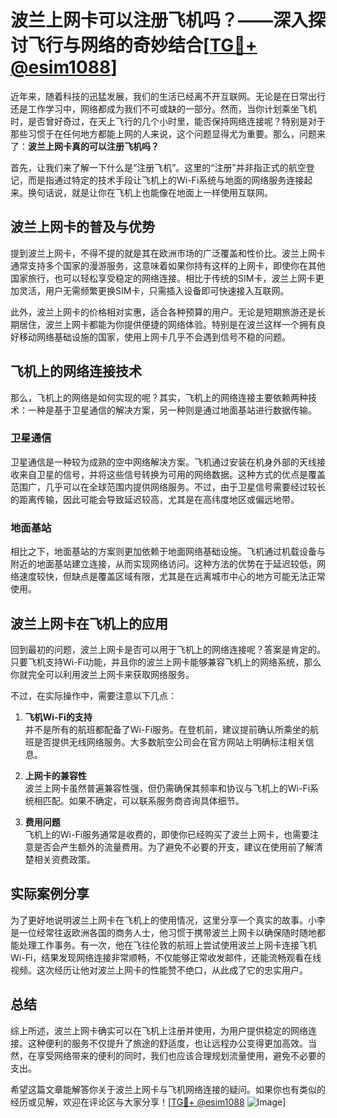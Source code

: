 # 波兰上网卡可以注册飞机吗？——深入探讨飞行与网络的奇妙结合[[TG💪+ @esim1088](https://t.me/s/esim1088)]

近年来，随着科技的迅猛发展，我们的生活已经离不开互联网。无论是在日常出行还是工作学习中，网络都成为我们不可或缺的一部分。然而，当你计划乘坐飞机时，是否曾好奇过，在天上飞行的几个小时里，能否保持网络连接呢？特别是对于那些习惯于在任何地方都能上网的人来说，这个问题显得尤为重要。那么，问题来了：**波兰上网卡真的可以注册飞机吗？**

首先，让我们来了解一下什么是“注册飞机”。这里的“注册”并非指正式的航空登记，而是指通过特定的技术手段让飞机上的Wi-Fi系统与地面的网络服务连接起来。换句话说，就是让你在飞机上也能像在地面上一样使用互联网。

## 波兰上网卡的普及与优势

提到波兰上网卡，不得不提的就是其在欧洲市场的广泛覆盖和性价比。波兰上网卡通常支持多个国家的漫游服务，这意味着如果你持有这样的上网卡，即使你在其他国家旅行，也可以轻松享受稳定的网络连接。相比于传统的SIM卡，波兰上网卡更加灵活，用户无需频繁更换SIM卡，只需插入设备即可快速接入互联网。

此外，波兰上网卡的价格相对实惠，适合各种预算的用户。无论是短期旅游还是长期居住，波兰上网卡都能为你提供便捷的网络体验。特别是在波兰这样一个拥有良好移动网络基础设施的国家，使用上网卡几乎不会遇到信号不稳的问题。

## 飞机上的网络连接技术

那么，飞机上的网络是如何实现的呢？其实，飞机上的网络连接主要依赖两种技术：一种是基于卫星通信的解决方案，另一种则是通过地面基站进行数据传输。

### 卫星通信

卫星通信是一种较为成熟的空中网络解决方案。飞机通过安装在机身外部的天线接收来自卫星的信号，并将这些信号转换为可用的网络数据。这种方式的优点是覆盖范围广，几乎可以在全球范围内提供网络服务。不过，由于卫星信号需要经过较长的距离传输，因此可能会导致延迟较高，尤其是在高纬度地区或偏远地带。

### 地面基站

相比之下，地面基站的方案则更加依赖于地面网络基础设施。飞机通过机载设备与附近的地面基站建立连接，从而实现网络访问。这种方法的优势在于延迟较低，网络速度较快，但缺点是覆盖区域有限，尤其是在远离城市中心的地方可能无法正常使用。

## 波兰上网卡在飞机上的应用

回到最初的问题，波兰上网卡是否可以用于飞机上的网络连接呢？答案是肯定的。只要飞机支持Wi-Fi功能，并且你的波兰上网卡能够兼容飞机上的网络系统，那么你就完全可以利用波兰上网卡来获取网络服务。

不过，在实际操作中，需要注意以下几点：

1. **飞机Wi-Fi的支持**  
   并不是所有的航班都配备了Wi-Fi服务。在登机前，建议提前确认所乘坐的航班是否提供无线网络服务。大多数航空公司会在官方网站上明确标注相关信息。

2. **上网卡的兼容性**  
   波兰上网卡虽然普遍兼容性强，但仍需确保其频率和协议与飞机上的Wi-Fi系统相匹配。如果不确定，可以联系服务商咨询具体细节。

3. **费用问题**  
   飞机上的Wi-Fi服务通常是收费的，即使你已经购买了波兰上网卡，也需要注意是否会产生额外的流量费用。为了避免不必要的开支，建议在使用前了解清楚相关资费政策。

## 实际案例分享

为了更好地说明波兰上网卡在飞机上的使用情况，这里分享一个真实的故事。小李是一位经常往返欧洲各国的商务人士，他习惯于携带波兰上网卡以确保随时随地都能处理工作事务。有一次，他在飞往伦敦的航班上尝试使用波兰上网卡连接飞机Wi-Fi，结果发现网络连接非常顺畅，不仅能够正常收发邮件，还能流畅观看在线视频。这次经历让他对波兰上网卡的性能赞不绝口，从此成了它的忠实用户。

## 总结

综上所述，波兰上网卡确实可以在飞机上注册并使用，为用户提供稳定的网络连接。这种便利的服务不仅提升了旅途的舒适度，也让远程办公变得更加高效。当然，在享受网络带来的便利的同时，我们也应该合理规划流量使用，避免不必要的支出。

希望这篇文章能解答你关于波兰上网卡与飞机网络连接的疑问。如果你也有类似的经历或见解，欢迎在评论区与大家分享！[[TG💪+ @esim1088](https://t.me/s/esim1088) ![Image](https://i.postimg.cc/4NQfJmqS/Snipaste-2025-05-13-00-14-12.png)]